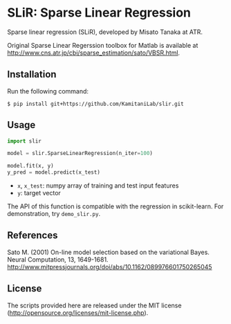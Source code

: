 # SLiR: Sparse Linear Regression

Sparse linear regression (SLiR), developed by Misato Tanaka at ATR.

Original Sparse Linear Regerssion toolbox for Matlab is available at <http://www.cns.atr.jp/cbi/sparse_estimation/sato/VBSR.html>.

## Installation

Run the following command:

``` shell
$ pip install git+https://github.com/KamitaniLab/slir.git
```

## Usage

``` python
import slir

model = slir.SparseLinearRegression(n_iter=100)

model.fit(x, y)
y_pred = model.predict(x_test)
```

- `x`, `x_test`: numpy array of training and test input features
- `y`: target vector

The API of this function is compatible with the regression in scikit-learn.
For demonstration, try `demo_slir.py`.

## References

Sato M. (2001) On-line model selection based on the variational Bayes. Neural Computation, 13, 1649-1681. <http://www.mitpressjournals.org/doi/abs/10.1162/089976601750265045>

## License

The scripts provided here are released under the MIT license (http://opensource.org/licenses/mit-license.php).
